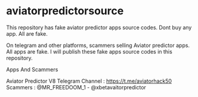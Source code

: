 # aviatorpredictorsource
This repository has fake aviator predictor apps source codes. Dont buy any app. All are fake.

On telegram and other platforms, scammers selling Aviator predictor apps. All apps are fake. I will publish these fake apps source codes in this repository.

Apps And Scammers

Aviator Predictor V8
Telegram Channel : https://t.me/aviatorhack50
Scammers : @MR_FREEDOOM_1 - @xbetavaitorpredictor
